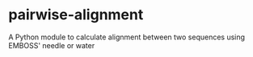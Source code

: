# pairwise-alignment
A Python module to calculate alignment between two sequences using EMBOSS' needle or water
